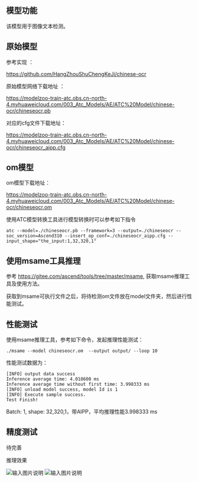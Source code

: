 ## 模型功能

该模型用于图像文本检测。

## 原始模型

参考实现 ：

 https://github.com/HangZhouShuChengKeJi/chinese-ocr 

原始模型网络下载地址 ：

https://modelzoo-train-atc.obs.cn-north-4.myhuaweicloud.com/003_Atc_Models/AE/ATC%20Model/chinese-ocr/chineseocr.pb

对应的cfg文件下载地址：

https://modelzoo-train-atc.obs.cn-north-4.myhuaweicloud.com/003_Atc_Models/AE/ATC%20Model/chinese-ocr/chineseocr_aipp.cfg


## om模型

om模型下载地址：

https://modelzoo-train-atc.obs.cn-north-4.myhuaweicloud.com/003_Atc_Models/AE/ATC%20Model/chinese-ocr/chineseocr.om

使用ATC模型转换工具进行模型转换时可以参考如下指令

```
atc --model=./chineseocr.pb --framework=3 --output=./chineseocr --soc_version=Ascend310 --insert_op_conf=./chineseocr_aipp.cfg --input_shape="the_input:1,32,320,1"
```

## 使用msame工具推理

参考 https://gitee.com/ascend/tools/tree/master/msame, 获取msame推理工具及使用方法。

获取到msame可执行文件之后，将待检测om文件放在model文件夹，然后进行性能测试。

## 性能测试

使用msame推理工具，参考如下命令，发起推理性能测试： 

```
./msame --model chineseocr.om  --output output/ --loop 10
```

性能测试数据为：

```
[INFO] output data success
Inference average time: 4.018600 ms
Inference average time without first time: 3.998333 ms
[INFO] unload model success, model Id is 1
[INFO] Execute sample success.
Test Finish!
```

Batch: 1, shape: 32,320,1，带AIPP，平均推理性能3.998333 ms

## 精度测试

待完善

推理效果

![输入图片说明](https://images.gitee.com/uploads/images/2021/0111/120031_a9284a67_8113712.png "1.png")
![输入图片说明](https://images.gitee.com/uploads/images/2021/0111/120043_5f11ce67_8113712.png "2.png")